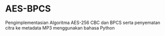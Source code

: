 # AES-BPCS
Pengimplementasian Algoritma AES-256 CBC dan BPCS serta penyematan citra ke metadata MP3 menggunakan bahasa Python
